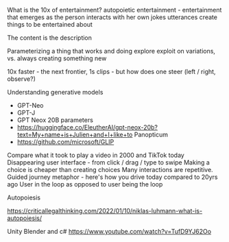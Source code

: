 What is the 10x of entertainment?
autopoietic entertainment - entertainment that emerges as the person interacts with her own jokes
utterances create things to be entertained about

The content is the description

Parameterizing a thing that works and doing explore exploit on variations, vs. always creating something new

10x faster - the next frontier, 1s clips - but how does one steer (left / right, observe?)

Understanding generative models
- GPT-Neo
- GPT-J
- GPT Neox 20B parameters
- https://huggingface.co/EleutherAI/gpt-neox-20b?text=My+name+is+Julien+and+I+like+to
Panopticum
- https://github.com/microsoft/GLIP

Compare what it took to play a video in 2000 and TikTok today
Disappearing user interface - from click / drag / type to swipe
Making a choice is cheaper than creating choices
Many interactions are repetitive. 
Guided journey metaphor - here's how you drive today compared to 20yrs ago
User in the loop as opposed to user being the loop


Autopoiesis

https://criticallegalthinking.com/2022/01/10/niklas-luhmann-what-is-autopoiesis/


Unity Blender and c#
https://www.youtube.com/watch?v=TufD9YJ62Oo
